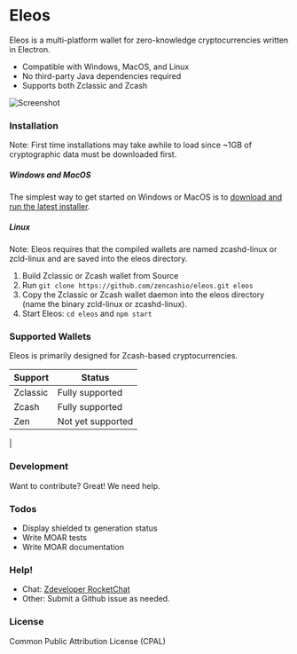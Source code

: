 # Eleos

Eleos is a multi-platform wallet for zero-knowledge cryptocurrencies written in Electron. 

  - Compatible with Windows, MacOS, and Linux
  - No third-party Java dependencies required
  - Supports both Zclassic and Zcash

![Screenshot](https://i.imgur.com/zHn4Hx8.png)

### Installation
Note: First time installations may take awhile to load since ~1GB of cryptographic data must be downloaded first.
##### Windows and MacOS
The simplest way to get started on Windows or MacOS is to [download and run the latest installer](https://github.com/zencashio/eleos/releases).

##### Linux
Note: Eleos requires that the compiled wallets are named zcashd-linux or zcld-linux and are saved into the eleos directory.
  1. Build Zclassic or Zcash wallet from Source
  2. Run `git clone https://github.com/zencashio/eleos.git eleos`
  3. Copy the Zclassic or Zcash wallet daemon into the eleos directory (name the binary zcld-linux or zcashd-linux).
  4. Start Eleos: `cd eleos` and `npm start`


### Supported Wallets

Eleos is primarily designed for Zcash-based cryptocurrencies.

| Support | Status |
| ------ | ------ |
| Zclassic | Fully supported |
| Zcash | Fully supported |
| Zen | Not yet supported |
|


### Development

Want to contribute? Great! We need help.


### Todos

 - Display shielded tx generation status
 - Write MOAR tests
 - Write MOAR documentation

### Help!
  - Chat: [Zdeveloper RocketChat](https://rocketchat.zdeveloper.org)
  - Other: Submit a Github issue as needed.

### License
Common Public Attribution License (CPAL)
